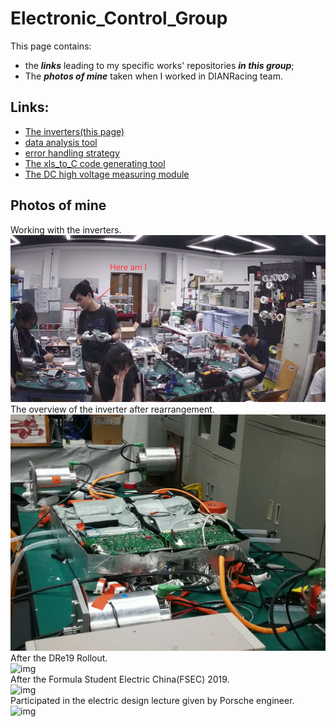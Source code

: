 # Electronic_Control_Group
This page contains: <br>
* the ***links*** leading to my specific works' repositories ***in this group***;<br>
* The ***photos of mine*** taken when I worked in DIANRacing team.<br>
## Links:
* [The inverters(this page)](https://github.com/Flanker-E/Electronic_Control_Group)<br>
* [data analysis tool](https://github.com/Flanker-E/Data_Analysis_Tool)<br>
* [error handling strategy]()<br>
* [The xls_to_C code generating tool](https://github.com/Flanker-E/CAN_xls2C)<br>
* [The DC high voltage measuring module](https://github.com/Flanker-E/Voltage_meter/tree/main)<br>
## Photos of mine
Working with the inverters.<br>
![img](https://github.com/Flanker-E/repository_photo-gif/blob/main/inverters_3.png)<br>
The overview of the inverter after rearrangement.<br>
![img](https://github.com/Flanker-E/repository_photo-gif/blob/main/inverters_1.jpg)<br>
After the DRe19 Rollout.<br>
![img](https://github.com/Flanker-E/repository_photo-gif/blob/main/DIAN_1.png)<br>
After the Formula Student Electric China(FSEC) 2019.<br>
![img](https://github.com/Flanker-E/repository_photo-gif/blob/main/DIAN_2.png)<br>
Participated in the electric design lecture given by Porsche engineer.<br>
![img](https://github.com/Flanker-E/repository_photo-gif/blob/main/DIAN_3.png)<br>
